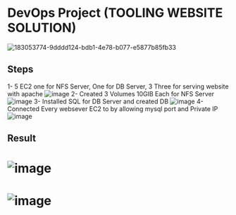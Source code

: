 # DevOps Project (TOOLING WEBSITE SOLUTION)
![183053774-9dddd124-bdb1-4e78-b077-e5877b85fb33](https://github.com/user-attachments/assets/42eb748d-01f4-462b-aab6-4c4b14e29bd5)
## Steps
 1- 5 EC2 one for NFS Server, One for DB Server, 3 Three for serving website with apache ![image](https://github.com/user-attachments/assets/88895fda-9355-44a3-a7c7-e4b6e84854d6)
 2- Created 3 Volumes 10GIB Each for NFS Server ![image](https://github.com/user-attachments/assets/3747b3e8-e344-4f3a-9ad7-4b639eae7b39)
 3- Installed SQL for DB Server and created DB ![image](https://github.com/user-attachments/assets/f60e94cb-54f4-4229-90da-dffc13900481)
 4- Connected Every websever EC2 to by allowing mysql port and Private IP ![image](https://github.com/user-attachments/assets/a4e2e03f-6312-453f-82d1-be334d3d3204)

## Result
 # ![image](https://github.com/user-attachments/assets/83403909-ad35-4cd8-9426-1c7efc901e86)
 # ![image](https://github.com/user-attachments/assets/af2e5a0c-7a07-4689-bb60-491fe9a2d699)

